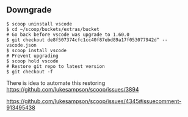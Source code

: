 ## Downgrade

```
$ scoop uninstall vscode
$ cd ~/scoop/buckets/extras/bucket
# Go back before vscode was upgrade to 1.60.0
$ git checkout de8f507374cfc1cc40f87ebd89a17f053077942d^ -- vscode.json
$ scoop install vscode
# Prevent upgrading
$ scoop hold vscode
# Restore git repo to latest version
$ git checkout -f
```

There is idea to automate this restoring https://github.com/lukesampson/scoop/issues/3894

https://github.com/lukesampson/scoop/issues/4345#issuecomment-913495438
